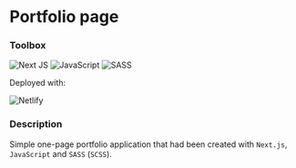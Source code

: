 # Portfolio page

### Toolbox 

![Next JS](https://img.shields.io/badge/Next-black?style=for-the-badge&logo=next.js&logoColor=white)
![JavaScript](https://img.shields.io/badge/javascript-%23323330.svg?style=for-the-badge&logo=javascript&logoColor=%23F7DF1E)
![SASS](https://img.shields.io/badge/SASS-hotpink.svg?style=for-the-badge&logo=SASS&logoColor=white)

Deployed with:

![Netlify](https://img.shields.io/badge/netlify-%23000000.svg?style=for-the-badge&logo=netlify&logoColor=#00C7B7)

### Description

Simple one-page portfolio application that had been created with `Next.js`, `JavaScript` and `SASS` (`SCSS`).
